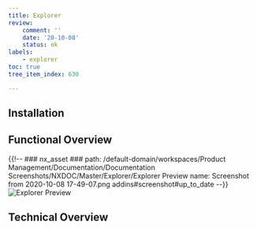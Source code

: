 ```yaml
---
title: Explorer
review:
    comment: ''
    date: '20-10-08'
    status: ok
labels:
    - explorer
toc: true
tree_item_index: 630

---
```


## Installation

## Functional Overview

{{!--     ### nx_asset ###
    path: /default-domain/workspaces/Product Management/Documentation/Documentation Screenshots/NXDOC/Master/Explorer/Explorer Preview
    name: Screenshot from 2020-10-08 17-49-07.png
    addins#screenshot#up_to_date
--}}
![Explorer Preview](nx_asset://328a2635-e806-4def-a307-2ee070adf654)

## Technical Overview
